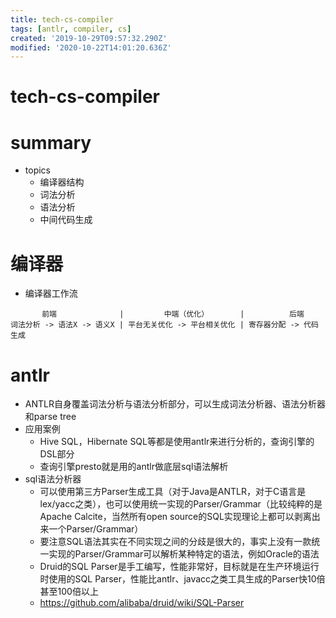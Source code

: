 ```yaml
---
title: tech-cs-compiler
tags: [antlr, compiler, cs]
created: '2019-10-29T09:57:32.290Z'
modified: '2020-10-22T14:01:20.636Z'
---
```


# tech-cs-compiler

# summary

- topics
  - 编译器结构
  - 词法分析
  - 语法分析
  - 中间代码生成

# 编译器

- 编译器工作流

``` 
       前端              |         中端（优化）       |          后端
词法分析 -> 语法X -> 语义X | 平台无关优化 -> 平台相关优化 | 寄存器分配 -> 代码生成
```

# antlr

- ANTLR自身覆盖词法分析与语法分析部分，可以生成词法分析器、语法分析器和parse tree
- 应用案例
  - Hive SQL，Hibernate SQL等都是使用antlr来进行分析的，查询引擎的DSL部分
  - 查询引擎presto就是用的antlr做底层sql语法解析
- sql语法分析器
  - 可以使用第三方Parser生成工具（对于Java是ANTLR，对于C语言是lex/yacc之类），也可以使用统一实现的Parser/Grammar（比较纯粹的是Apache Calcite，当然所有open source的SQL实现理论上都可以剥离出来一个Parser/Grammar）
  - 要注意SQL语法其实在不同实现之间的分歧是很大的，事实上没有一款统一实现的Parser/Grammar可以解析某种特定的语法，例如Oracle的语法
  - Druid的SQL Parser是手工编写，性能非常好，目标就是在生产环境运行时使用的SQL Parser，性能比antlr、javacc之类工具生成的Parser快10倍甚至100倍以上
  - https://github.com/alibaba/druid/wiki/SQL-Parser
